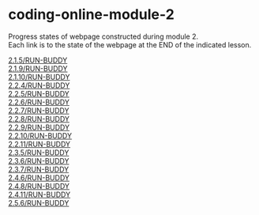 # coding-online-module-2
Progress states of webpage constructed during module 2.  
Each link is to the state of the webpage at the END of the indicated lesson.  

[2.1.5/RUN-BUDDY](https://tom2u.github.io/coding-online-module-2/2.1.5/RUN-BUDDY)  
[2.1.9/RUN-BUDDY](https://tom2u.github.io/coding-online-module-2/2.1.9/RUN-BUDDY)  
[2.1.10/RUN-BUDDY](https://tom2u.github.io/coding-online-module-2/2.1.10/RUN-BUDDY)  
[2.2.4/RUN-BUDDY](https://tom2u.github.io/coding-online-module-2/2.2.4/RUN-BUDDY)  
[2.2.5/RUN-BUDDY](https://tom2u.github.io/coding-online-module-2/2.2.5/RUN-BUDDY)  
[2.2.6/RUN-BUDDY](https://tom2u.github.io/coding-online-module-2/2.2.6/RUN-BUDDY)  
[2.2.7/RUN-BUDDY](https://tom2u.github.io/coding-online-module-2/2.2.7/RUN-BUDDY/)  
[2.2.8/RUN-BUDDY](https://tom2u.github.io/coding-online-module-2/2.2.8/RUN-BUDDY/)  
[2.2.9/RUN-BUDDY](https://tom2u.github.io/coding-online-module-2/2.2.9/RUN-BUDDY/)  
[2.2.10/RUN-BUDDY](https://tom2u.github.io/coding-online-module-2/2.2.10/RUN-BUDDY/)  
[2.2.11/RUN-BUDDY](https://tom2u.github.io/coding-online-module-2/2.2.11/RUN-BUDDY/)  
[2.3.5/RUN-BUDDY](https://tom2u.github.io/coding-online-module-2/2.3.5/RUN-BUDDY)  
[2.3.6/RUN-BUDDY](https://tom2u.github.io/coding-online-module-2/2.3.6/RUN-BUDDY)  
[2.3.7/RUN-BUDDY](https://tom2u.github.io/coding-online-module-2/2.3.7/RUN-BUDDY)  
[2.4.6/RUN-BUDDY](https://tom2u.github.io/coding-online-module-2/2.4.6/RUN-BUDDY)  
[2.4.8/RUN-BUDDY](https://tom2u.github.io/coding-online-module-2/2.4.8/RUN-BUDDY)  
[2.4.11/RUN-BUDDY](https://tom2u.github.io/coding-online-module-2/2.4.11/RUN-BUDDY/)  
[2.5.6/RUN-BUDDY](https://tom2u.github.io/coding-online-module-2/2.5.6/RUN-BUDDY)  
